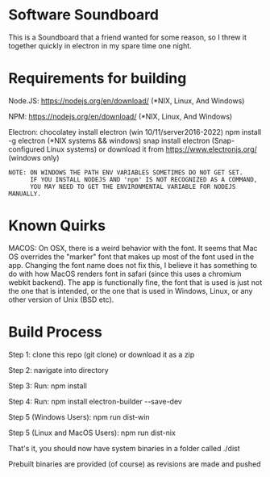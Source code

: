 # Software Soundboard
This is a Soundboard that a friend wanted for some reason, so I threw it together quickly in electron in my spare time one night.


# Requirements for building
  Node.JS: 
    https://nodejs.org/en/download/ (*NIX, Linux, And Windows)

  NPM:
    https://nodejs.org/en/download/ (*NIX, Linux, And Windows)

  Electron:
    chocolatey install electron (win 10/11/server2016-2022)
    npm install -g electron (*NIX systems && windows)
    snap install electron (Snap-configured Linux systems)
    or download it from https://www.electronjs.org/ (windows only)
    
    NOTE: ON WINDOWS THE PATH ENV VARIABLES SOMETIMES DO NOT GET SET. 
          IF YOU INSTALL NODEJS AND 'npm' IS NOT RECOGNIZED AS A COMMAND,
          YOU MAY NEED TO GET THE ENVIRONMENTAL VARIABLE FOR NODEJS MANUALLY.
          
# Known Quirks
  MACOS:
      On OSX, there is a weird behavior with the font. It seems that Mac OS overrides the "marker" font that makes up most of the font used in the app. Changing the font name does not fix this, I believe it has something to do with how MacOS renders font in safari (since this uses a chromium webkit backend). The app is functionally fine, the font that is used is just not the one that is intended, or the one that is used in Windows, Linux, or any other version of Unix (BSD etc).
      
# Build Process
  Step 1:
    clone this repo (git clone) or download it as a zip
    
  Step 2:
    navigate into directory
    
  Step 3:
    Run: npm install
   
  Step 4:
    Run:  npm install electron-builder --save-dev
    
  Step 5 (Windows Users):
    npm run dist-win
    
  Step 5 (Linux and MacOS Users):
    npm run dist-nix
    
 That's it, you should now have system binaries in a folder called ./dist
 
 
Prebuilt binaries are provided (of course) as revisions are made and pushed
